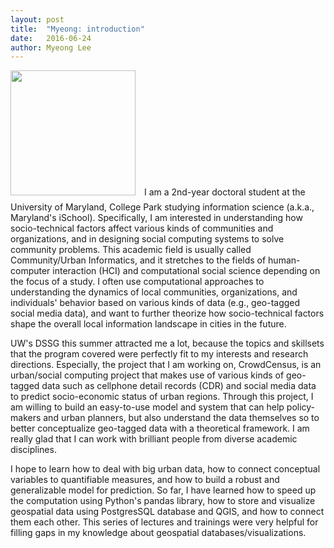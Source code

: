 ```yaml
---
layout: post
title:  "Myeong: introduction"
date:   2016-06-24
author: Myeong Lee
---
```


<img src="http://myeonglee.com/sites/default/files/myeong_2.jpg" width="200" height="200" float="left" style="margin: 0 10px 10px 0"> I am a 2nd-year doctoral student at the University of Maryland, College Park studying information science (a.k.a., Maryland's iSchool). Specifically, I am interested in understanding how socio-technical factors affect various kinds of communities and organizations, and in designing social computing systems to solve community problems. This academic field is usually called Community/Urban Informatics, and it stretches to the fields of human-computer interaction (HCI) and computational social science depending on the focus of a study. I often use computational approaches to understanding the dynamics of local communities, organizations, and individuals' behavior based on various kinds of data (e.g., geo-tagged social media data), and want to further theorize how socio-technical factors shape the overall local information landscape in cities in the future. 

UW's DSSG this summer attracted me a lot, because the topics and skillsets that the program covered were perfectly fit to my interests and research directions. Especially, the project that I am working on, CrowdCensus, is an urban/social computing project that makes use of various kinds of geo-tagged data such as cellphone detail records (CDR) and social media data to predict socio-economic status of urban regions. Through this project, I am willing to build an easy-to-use model and system that can help policy-makers and urban planners, but also understand the data themselves so to better conceptualize geo-tagged data with a theoretical framework. I am really glad that I can work with brilliant people from diverse academic disciplines. 

I hope to learn how to deal with big urban data, how to connect conceptual variables to quantifiable measures, and how to build a robust and generalizable model for prediction. So far, I have learned how to speed up the computation using Python's pandas library, how to store and visualize geospatial data using PostgresSQL database and QGIS, and how to connect them each other. This series of lectures and trainings were very helpful for filling gaps in my knowledge about geospatial databases/visualizations.

<!-- <link href="../assets/css/myeong.css" rel="stylesheet"> -->